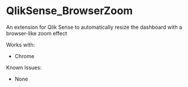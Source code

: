 # QlikSense_BrowserZoom
An extension for Qlik Sense to automatically resize the dashboard with a browser-like zoom effect

Works with:
+ Chrome

Known Issues:
+ None
